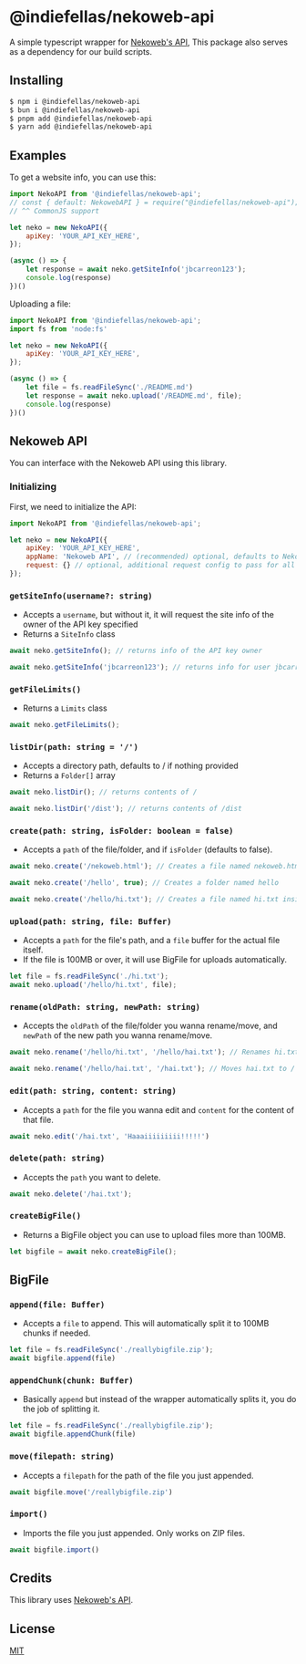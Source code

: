 # @indiefellas/nekoweb-api
A simple typescript wrapper for [Nekoweb's API](https://nekoweb.org/api),
This package also serves as a dependency for our build scripts.

## Installing
```bash
$ npm i @indiefellas/nekoweb-api
$ bun i @indiefellas/nekoweb-api
$ pnpm add @indiefellas/nekoweb-api
$ yarn add @indiefellas/nekoweb-api
```

## Examples
To get a website info, you can use this:
```js
import NekoAPI from '@indiefellas/nekoweb-api';
// const { default: NekowebAPI } = require("@indiefellas/nekoweb-api");
// ^^ CommonJS support

let neko = new NekoAPI({
    apiKey: 'YOUR_API_KEY_HERE',
});

(async () => {
    let response = await neko.getSiteInfo('jbcarreon123');
    console.log(response)
})()
```

Uploading a file:
```js
import NekoAPI from '@indiefellas/nekoweb-api';
import fs from 'node:fs'

let neko = new NekoAPI({
    apiKey: 'YOUR_API_KEY_HERE',
});

(async () => {
    let file = fs.readFileSync('./README.md')
    let response = await neko.upload('/README.md', file);
    console.log(response)
})()
```

## Nekoweb API
You can interface with the Nekoweb API using this library.

### Initializing
First, we need to initialize the API:
```js
import NekoAPI from '@indiefellas/nekoweb-api';

let neko = new NekoAPI({
    apiKey: 'YOUR_API_KEY_HERE',
    appName: 'Nekoweb API', // (recommended) optional, defaults to NekowebAPI
    request: {} // optional, additional request config to pass for all requests
});
```

### `getSiteInfo(username?: string)`
- Accepts a `username`, but without it, it will request the site info of the owner of the API key specified
- Returns a `SiteInfo` class
```js
await neko.getSiteInfo(); // returns info of the API key owner

await neko.getSiteInfo('jbcarreon123'); // returns info for user jbcarreon123
```

### `getFileLimits()`
- Returns a `Limits` class
```js
await neko.getFileLimits();
```

### `listDir(path: string = '/')`
- Accepts a directory path, defaults to / if nothing provided
- Returns a `Folder[]` array
```js
await neko.listDir(); // returns contents of /

await neko.listDir('/dist'); // returns contents of /dist
```

### `create(path: string, isFolder: boolean = false)`
- Accepts a `path` of the file/folder, and if `isFolder` (defaults to false).
```js
await neko.create('/nekoweb.html'); // Creates a file named nekoweb.html

await neko.create('/hello', true); // Creates a folder named hello

await neko.create('/hello/hi.txt'); // Creates a file named hi.txt inside of the hello folder
```

### `upload(path: string, file: Buffer)`
- Accepts a `path` for the file's path, and a `file` buffer for the actual file itself.
- If the file is 100MB or over, it will use BigFile for uploads automatically.
```js
let file = fs.readFileSync('./hi.txt');
await neko.upload('/hello/hi.txt', file);
```

### `rename(oldPath: string, newPath: string)`
- Accepts the `oldPath` of the file/folder you wanna rename/move, and `newPath` of the new path you wanna rename/move.
```js
await neko.rename('/hello/hi.txt', '/hello/hai.txt'); // Renames hi.txt to hai.txt

await neko.rename('/hello/hai.txt', '/hai.txt'); // Moves hai.txt to /
```

### `edit(path: string, content: string)`
- Accepts a `path` for the file you wanna edit and `content` for the content of that file.
```js
await neko.edit('/hai.txt', 'Haaaiiiiiiiii!!!!!')
```

### `delete(path: string)`
- Accepts the `path` you want to delete.
```js
await neko.delete('/hai.txt');
```

### `createBigFile()`
- Returns a BigFile object you can use to upload files more than 100MB.
```js
let bigfile = await neko.createBigFile();
```

## BigFile
### `append(file: Buffer)`
- Accepts a `file` to append. This will automatically split it to 100MB chunks if needed.
```js
let file = fs.readFileSync('./reallybigfile.zip');
await bigfile.append(file)
```

### `appendChunk(chunk: Buffer)`
- Basically `append` but instead of the wrapper automatically splits it, you do the job of splitting it.
```js
let file = fs.readFileSync('./reallybigfile.zip');
await bigfile.appendChunk(file)
```

### `move(filepath: string)`
- Accepts a `filepath` for the path of the file you just appended.
```js
await bigfile.move('/reallybigfile.zip')
```

### `import()`
- Imports the file you just appended. Only works on ZIP files.
```js
await bigfile.import()
```

## Credits
This library uses [Nekoweb's API](https://nekoweb.org/api).

## License
[MIT](https://github.com/indiefellas/nekoweb-api/blob/main/LICENSE)